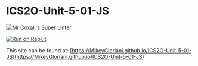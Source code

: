 # ICS2O-Unit-5-01-JS

[![Mr Coxall's Super Linter](https://github.com/MikeyGloriani/ICS2O-Unit-5-01-JS/workflows/Mr%20Coxall's%20Super%20Linter/badge.svg)](https://github.com/MikeyGloriani/ICS2O-Unit-5-01-JS/actions/)

[![Run on Repl.it](https://repl.it/badge/github/MikeyGloriani/ICS2O-Unit-5-01-JS)](https://repl.it/github/MikeyGloriani/ICS2O-Unit-5-01-JS)

This site can be found at: [https://MikeyGloriani.github.io/ICS2O-Unit-5-01-JS](https://MikeyGloriani.github.io/ICS2O-Unit-5-01-JS)

